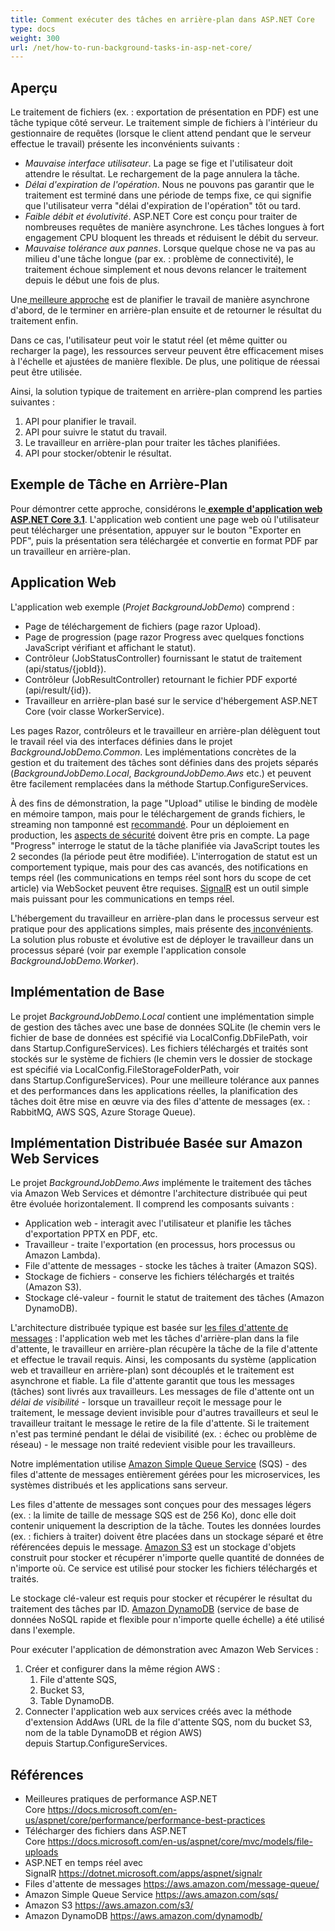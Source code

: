```yaml
---
title: Comment exécuter des tâches en arrière-plan dans ASP.NET Core
type: docs
weight: 300
url: /net/how-to-run-background-tasks-in-asp-net-core/
---
```


## **Aperçu**
Le traitement de fichiers (ex. : exportation de présentation en PDF) est une tâche typique côté serveur. Le traitement simple de fichiers à l'intérieur du gestionnaire de requêtes (lorsque le client attend pendant que le serveur effectue le travail) présente les inconvénients suivants :

- *Mauvaise interface utilisateur*. La page se fige et l'utilisateur doit attendre le résultat. Le rechargement de la page annulera la tâche.
- *Délai d'expiration de l'opération*. Nous ne pouvons pas garantir que le traitement est terminé dans une période de temps fixe, ce qui signifie que l'utilisateur verra "délai d'expiration de l'opération" tôt ou tard.  
- *Faible débit et évolutivité*. ASP.NET Core est conçu pour traiter de nombreuses requêtes de manière asynchrone. Les tâches longues à fort engagement CPU bloquent les threads et réduisent le débit du serveur.  
- *Mauvaise tolérance aux pannes*. Lorsque quelque chose ne va pas au milieu d'une tâche longue (par ex. : problème de connectivité), le traitement échoue simplement et nous devons relancer le traitement depuis le début une fois de plus.

Une[ meilleure approche](https://docs.microsoft.com/en-us/aspnet/core/performance/performance-best-practices#complete-long-running-tasks-outside-of-http-requests) est de planifier le travail de manière asynchrone d'abord, de le terminer en arrière-plan ensuite et de retourner le résultat du traitement enfin.

Dans ce cas, l'utilisateur peut voir le statut réel (et même quitter ou recharger la page), les ressources serveur peuvent être efficacement mises à l'échelle et ajustées de manière flexible. De plus, une politique de réessai peut être utilisée.

Ainsi, la solution typique de traitement en arrière-plan comprend les parties suivantes :
1. API pour planifier le travail.
2. API pour suivre le statut du travail.
3. Le travailleur en arrière-plan pour traiter les tâches planifiées.
4. API pour stocker/obtenir le résultat.

## **Exemple de Tâche en Arrière-Plan**
Pour démontrer cette approche, considérons le[ **exemple d'application web ASP.NET Core 3.1**](https://wiki.lutsk.dynabic.com/download/Aspose%20Slides/slidesnet/Discussion%20on%20Russian/Issues/Platform%20specific/How%20to%20run%20Background%20Tasks%20in%20ASP.NET%20Core/WebHome/BackgroundJobDemo.zip?rev=1.1). L'application web contient une page web où l'utilisateur peut télécharger une présentation, appuyer sur le bouton "Exporter en PDF", puis la présentation sera téléchargée et convertie en format PDF par un travailleur en arrière-plan.
## **Application Web**
L'application web exemple (*Projet BackgroundJobDemo*) comprend :

- Page de téléchargement de fichiers (page razor Upload).
- Page de progression (page razor Progress avec quelques fonctions JavaScript vérifiant et affichant le statut).
- Contrôleur (JobStatusController) fournissant le statut de traitement (api/status/{jobId}).
- Contrôleur (JobResultController) retournant le fichier PDF exporté (api/result/{id}).
- Travailleur en arrière-plan basé sur le service d'hébergement ASP.NET Core (voir classe WorkerService).

Les pages Razor, contrôleurs et le travailleur en arrière-plan délèguent tout le travail réel via des interfaces définies dans le projet *BackgroundJobDemo.Common*. Les implémentations concrètes de la gestion et du traitement des tâches sont définies dans des projets séparés (*BackgroundJobDemo.Local*, *BackgroundJobDemo.Aws* etc.) et peuvent être facilement remplacées dans la méthode Startup.ConfigureServices.

À des fins de démonstration, la page "Upload" utilise le binding de modèle en mémoire tampon, mais pour le téléchargement de grands fichiers, le streaming non tamponné est [recommandé](https://docs.microsoft.com/en-us/aspnet/core/mvc/models/file-uploads). Pour un déploiement en production, les [aspects de sécurité](https://docs.microsoft.com/en-us/aspnet/core/mvc/models/file-uploads#security-considerations) doivent être pris en compte. La page "Progress" interroge le statut de la tâche planifiée via JavaScript toutes les 2 secondes (la période peut être modifiée). L'interrogation de statut est un comportement typique, mais pour des cas avancés, des notifications en temps réel (les communications en temps réel sont hors du scope de cet article) via WebSocket peuvent être requises. [SignalR](https://dotnet.microsoft.com/apps/aspnet/signalr) est un outil simple mais puissant pour les communications en temps réel.

L'hébergement du travailleur en arrière-plan dans le processus serveur est pratique pour des applications simples, mais présente des[ inconvénients](https://haacked.com/archive/2011/10/16/the-dangers-of-implementing-recurring-background-tasks-in-asp-net.aspx). La solution plus robuste et évolutive est de déployer le travailleur dans un processus séparé (voir par exemple l'application console *BackgroundJobDemo.Worker*).
## **Implémentation de Base**
Le projet *BackgroundJobDemo.Local* contient une implémentation simple de gestion des tâches avec une base de données SQLite (le chemin vers le fichier de base de données est spécifié via LocalConfig.DbFilePath, voir dans Startup.ConfigureServices). Les fichiers téléchargés et traités sont stockés sur le système de fichiers (le chemin vers le dossier de stockage est spécifié via LocalConfig.FileStorageFolderPath, voir dans Startup.ConfigureServices). Pour une meilleure tolérance aux pannes et des performances dans les applications réelles, la planification des tâches doit être mise en œuvre via des files d'attente de messages (ex. : RabbitMQ, AWS SQS, Azure Storage Queue).
## **Implémentation Distribuée Basée sur Amazon Web Services**
Le projet *BackgroundJobDemo.Aws* implémente le traitement des tâches via Amazon Web Services et démontre l'architecture distribuée qui peut être évoluée horizontalement. Il comprend les composants suivants :

- Application web - interagit avec l'utilisateur et planifie les tâches d'exportation PPTX en PDF, etc.
- Travailleur - traite l'exportation (en processus, hors processus ou Amazon Lambda).
- File d'attente de messages - stocke les tâches à traiter (Amazon SQS).
- Stockage de fichiers - conserve les fichiers téléchargés et traités (Amazon S3).
- Stockage clé-valeur - fournit le statut de traitement des tâches (Amazon DynamoDB). 

L'architecture distribuée typique est basée sur [les files d'attente de messages](https://aws.amazon.com/message-queue/) : l'application web met les tâches d'arrière-plan dans la file d'attente, le travailleur en arrière-plan récupère la tâche de la file d'attente et effectue le travail requis. Ainsi, les composants du système (application web et travailleur en arrière-plan) sont découplés et le traitement est asynchrone et fiable. La file d'attente garantit que tous les messages (tâches) sont livrés aux travailleurs. Les messages de file d'attente ont un *délai de visibilité* - lorsque un travailleur reçoit le message pour le traitement, le message devient invisible pour d'autres travailleurs et seul le travailleur traitant le message le retire de la file d'attente. Si le traitement n'est pas terminé pendant le délai de visibilité (ex. : échec ou problème de réseau) - le message non traité redevient visible pour les travailleurs.

Notre implémentation utilise [Amazon Simple Queue Service](https://aws.amazon.com/sqs/) (SQS) - des files d'attente de messages entièrement gérées pour les microservices, les systèmes distribués et les applications sans serveur.

Les files d'attente de messages sont conçues pour des messages légers (ex. : la limite de taille de message SQS est de 256 Ko), donc elle doit contenir uniquement la description de la tâche. Toutes les données lourdes (ex. : fichiers à traiter) doivent être placées dans un stockage séparé et être référencées depuis le message. [Amazon S3](https://aws.amazon.com/s3/) est un stockage d'objets construit pour stocker et récupérer n'importe quelle quantité de données de n'importe où. Ce service est utilisé pour stocker les fichiers téléchargés et traités.

Le stockage clé-valeur est requis pour stocker et récupérer le résultat du traitement des tâches par ID. [Amazon DynamoDB](https://aws.amazon.com/dynamodb/) (service de base de données NoSQL rapide et flexible pour n'importe quelle échelle) a été utilisé dans l'exemple.

Pour exécuter l'application de démonstration avec Amazon Web Services :

1. Créer et configurer dans la même région AWS :
   1. File d'attente SQS,
   1. Bucket S3,
   1. Table DynamoDB.
1. Connecter l'application web aux services créés avec la méthode d'extension AddAws (URL de la file d'attente SQS, nom du bucket S3, nom de la table DynamoDB et région AWS) depuis Startup.ConfigureServices. 
## **Références**
- Meilleures pratiques de performance ASP.NET Core <https://docs.microsoft.com/en-us/aspnet/core/performance/performance-best-practices>
- Télécharger des fichiers dans ASP.NET Core <https://docs.microsoft.com/en-us/aspnet/core/mvc/models/file-uploads>
- ASP.NET en temps réel avec SignalR <https://dotnet.microsoft.com/apps/aspnet/signalr>
- Files d'attente de messages <https://aws.amazon.com/message-queue/>
- Amazon Simple Queue Service <https://aws.amazon.com/sqs/>
- Amazon S3 <https://aws.amazon.com/s3/>
- Amazon DynamoDB <https://aws.amazon.com/dynamodb/>